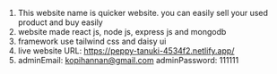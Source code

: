 1. This website name is quicker website. you can easily sell your used product and buy easily
2. website made react js, node js, express js and mongodb
3. framework use tailwind css and daisy ui
4. live website URL: https://peppy-tanuki-4534f2.netlify.app/
5.  adminEmail: kopihannan@gmail.com
    adminPassword: 111111
